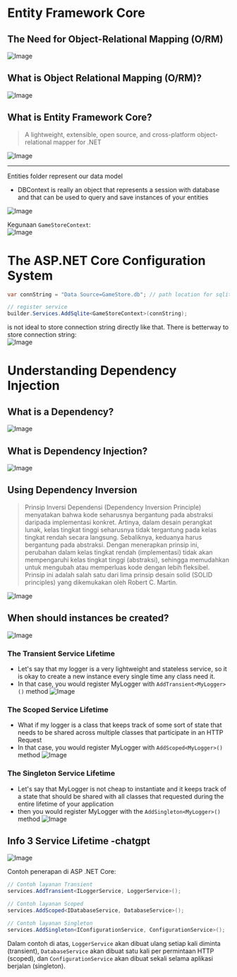 # Entity Framework Core

## The Need for Object-Relational Mapping (O/RM)
![Image](./images/16-orm.png)


## What is Object Relational Mapping (O/RM)?
![Image](./images/17-what-is-orm.png)

## What is Entity Framework Core?
> A lightweight, extensible, open source, and cross-platform object-relational mapper for .NET

![Image](./images/18-entity-framework-core.png) 


----
Entities folder represent our data model

* DBContext is really an object that represents a session with database and that can be used to query and save instances of your entities

![Image](./images/19-db-context-chatgpt.png)
<br>

Kegunaan `GameStoreContext`: <br>
![Image](./images/20-game-store-context.png)


# The ASP.NET Core Configuration System
```csharp
var connString = "Data Source=GameStore.db"; // path location for sqlite db file

// register service
builder.Services.AddSqlite<GameStoreContext>(connString);
```

is not ideal to store connection string directly like that. There is betterway to store connection string: <br>
![Image](./images/21-better-way.png)



# Understanding Dependency Injection

## What is a Dependency?
![Image](./images/22-dependency.png)

## What is Dependency Injection?
![Image](./images/23-dependency-injection.png)

## Using Dependency Inversion
> Prinsip Inversi Dependensi (Dependency Inversion Principle) menyatakan bahwa kode seharusnya bergantung pada abstraksi daripada implementasi konkret. Artinya, dalam desain perangkat lunak, kelas tingkat tinggi seharusnya tidak tergantung pada kelas tingkat rendah secara langsung. Sebaliknya, keduanya harus bergantung pada abstraksi. Dengan menerapkan prinsip ini, perubahan dalam kelas tingkat rendah (implementasi) tidak akan mempengaruhi kelas tingkat tinggi (abstraksi), sehingga memudahkan untuk mengubah atau memperluas kode dengan lebih fleksibel. Prinsip ini adalah salah satu dari lima prinsip desain solid (SOLID principles) yang dikemukakan oleh Robert C. Martin.

![Image](./images/24-dependency-inversion.png)


## When should instances be created?
![Image](./images/25-when-should-use.png) <br>


### The Transient Service Lifetime
* Let's say that my logger is a very lightweight and stateless service, so it is okay to create a new instance every single time any class need it. 
* In that case, you would register MyLogger with `AddTransient<MyLogger>()` method
![Image](./images/26-transient-service-lifetime.png) <br>

### The Scoped Service Lifetime
* What if my logger is a class that keeps track of some sort of state that needs to be shared across multiple classes that participate in an HTTP Request
* In that case, you would register MyLogger with `AddScoped<MyLogger>()` method
![Image](./images/27-scoped-service-lifetime.png) <br>

### The Singleton Service Lifetime
* Let's say that MyLogger is not cheap to instantiate and it keeps track of a state that should be shared with all classes that requested during the entire lifetime of your application
* then you would register MyLogger with the `AddSingleton<MyLogger>()` method
![Image](./images/28-singleton-service-lifetime.png)


## Info 3 Service Lifetime -chatgpt
![Image](./images/29-three-services-lifetime.png)

Contoh penerapan di ASP .NET Core: <br>
```csharp
// Contoh layanan Transient
services.AddTransient<ILoggerService, LoggerService>();

// Contoh layanan Scoped
services.AddScoped<IDatabaseService, DatabaseService>();

// Contoh layanan Singleton
services.AddSingleton<IConfigurationService, ConfigurationService>();

```

Dalam contoh di atas, `LoggerService` akan dibuat ulang setiap kali diminta (transient), `DatabaseService` akan dibuat satu kali per permintaan HTTP (scoped), dan `ConfigurationService` akan dibuat sekali selama aplikasi berjalan (singleton).
